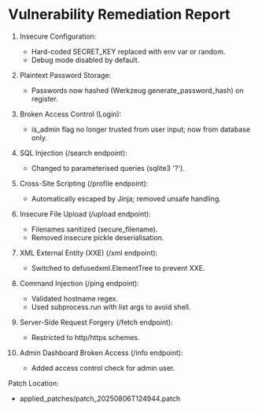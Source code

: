 Vulnerability Remediation Report
===============================

1. Insecure Configuration:
   - Hard-coded SECRET_KEY replaced with env var or random.
   - Debug mode disabled by default.

2. Plaintext Password Storage:
   - Passwords now hashed (Werkzeug generate_password_hash) on register.

3. Broken Access Control (Login):
   - is_admin flag no longer trusted from user input; now from database only.

4. SQL Injection (/search endpoint):
   - Changed to parameterised queries (sqlite3 '?').

5. Cross-Site Scripting (/profile endpoint):
   - Automatically escaped by Jinja; removed unsafe handling.

6. Insecure File Upload (/upload endpoint):
   - Filenames sanitized (secure_filename).
   - Removed insecure pickle deserialisation.

7. XML External Entity (XXE) (/xml endpoint):
   - Switched to defusedxml.ElementTree to prevent XXE.

8. Command Injection (/ping endpoint):
   - Validated hostname regex.
   - Used subprocess.run with list args to avoid shell.

9. Server-Side Request Forgery (/fetch endpoint):
   - Restricted to http/https schemes.

10. Admin Dashboard Broken Access (/info endpoint):
    - Added access control check for admin user.

Patch Location:
   - applied_patches/patch_20250806T124944.patch

